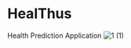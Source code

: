 # HealThus
Health Prediction Application
![1 (1)](https://github.com/TUSHAR-top/HealThus/assets/114443660/33e072aa-a47a-4925-81e4-8f12b2135639)
